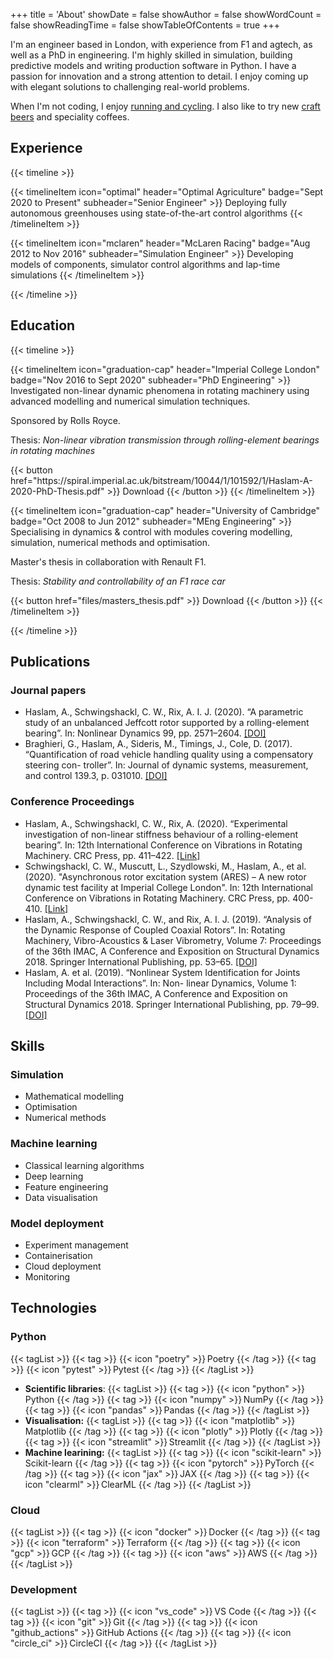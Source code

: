 +++
title = 'About'
showDate = false
showAuthor = false
showWordCount = false
showReadingTime = false
showTableOfContents = true
+++

I'm an engineer based in London, with experience from F1 and agtech, as well as a PhD in engineering. I'm highly skilled in simulation, building predictive models and writing production software in Python. I have a passion for innovation and a strong attention to detail. I enjoy coming up with elegant solutions to challenging real-world problems.

When I'm not coding, I enjoy [running and cycling](https://www.strava.com/athletes/alex_haslam). I also like to try new [craft beers](https://untappd.com/user/alexharryh) and speciality coffees.

## Experience

{{< timeline >}}

{{< timelineItem icon="optimal" header="Optimal Agriculture" badge="Sept 2020 to Present" subheader="Senior Engineer" >}}
Deploying fully autonomous greenhouses using state-of-the-art control algorithms
{{< /timelineItem >}}

{{< timelineItem icon="mclaren" header="McLaren Racing" badge="Aug 2012 to Nov 2016" subheader="Simulation Engineer" >}}
Developing models of components, simulator control algorithms and lap-time simulations
{{< /timelineItem >}}

{{< /timeline >}}

## Education

{{< timeline >}}

{{< timelineItem icon="graduation-cap" header="Imperial College London" badge="Nov 2016 to Sept 2020" subheader="PhD Engineering" >}}
Investigated non-linear dynamic phenomena in rotating machinery using advanced modelling
and numerical simulation techniques.

<p>Sponsored by Rolls Royce.</p>

<p>Thesis: <em>Non-linear vibration transmission through rolling-element bearings in rotating machines</em></p>
{{< button href="https://spiral.imperial.ac.uk/bitstream/10044/1/101592/1/Haslam-A-2020-PhD-Thesis.pdf" >}}
Download
{{< /button >}}
{{< /timelineItem >}}

{{< timelineItem icon="graduation-cap" header="University of Cambridge" badge="Oct 2008 to Jun 2012" subheader="MEng Engineering" >}}
Specialising in dynamics & control with modules covering modelling, simulation, numerical methods and optimisation.

<p> Master's thesis in collaboration with Renault F1. </p>

<p>Thesis: <em>Stability and controllability of an F1 race car</em></p>
{{< button href="files/masters_thesis.pdf" >}}
Download
{{< /button >}}
{{< /timelineItem >}}

{{< /timeline >}}

## Publications

### Journal papers

- Haslam, A., Schwingshackl, C. W., Rix, A. I. J. (2020). “A parametric study of an unbalanced
  Jeffcott rotor supported by a rolling-element bearing”. In: Nonlinear Dynamics 99, pp. 2571–2604. [[DOI]](https://doi.org/10.1007/s11071-020-05470-4)
- Braghieri, G., Haslam, A., Sideris, M., Timings, J., Cole, D. (2017). “Quantification of road vehicle handling quality using a compensatory steering con-
  troller”. In: Journal of dynamic systems, measurement, and control 139.3, p. 031010. [[DOI]](https://doi.org/10.1115/1.4035009)

### Conference Proceedings

- Haslam, A., Schwingshackl, C. W., Rix, A. (2020). “Experimental investigation of non-linear stiffness behaviour of a rolling-element bearing”. In: 12th International Conference on Vibrations in Rotating Machinery. CRC Press, pp. 411–422. [[Link]](https://www.taylorfrancis.com/chapters/oa-edit/10.1201/9781003132639-33/experimental-investigation-non-linear-stiffness-behaviour-rolling-element-bearing-haslam-schwingshackl-muscutt-rix-price)
- Schwingshackl, C. W., Muscutt, L., Szydlowski, M., Haslam, A., et al. (2020). "Asynchronous rotor excitation system (ARES) – A new rotor dynamic test facility at Imperial College London". In: 12th International Conference on Vibrations in Rotating Machinery. CRC Press, pp. 400-410. [[Link]](https://www.taylorfrancis.com/chapters/oa-edit/10.1201/9781003132639-32/asynchronous-rotor-excitation-system-ares-new-rotor-dynamic-test-facility-imperial-college-london-schwingshackl%C2%B9-muscutt%C2%B9-szydlowski%C2%B9-haslam%C2%B9-tuzzi%C2%B9-ruffini%C2%B2-price%C2%B3-rix%C2%B3-green%C2%B3)
- Haslam, A., Schwingshackl, C. W., and Rix, A. I. J. (2019). “Analysis of the Dynamic Response of Coupled Coaxial Rotors”. In: Rotating Machinery, Vibro-Acoustics & Laser Vibrometry, Volume 7: Proceedings of the 36th IMAC, A Conference and Exposition on Structural Dynamics 2018. Springer International Publishing, pp. 53–65. [[DOI]](https://doi.org/10.1007/978-3-319-74693-7_6)
- Haslam, A. et al. (2019). “Nonlinear System Identification for Joints Including Modal Interactions”. In: Non- linear Dynamics, Volume 1: Proceedings of the 36th IMAC, A Conference and Exposition on Structural Dynamics 2018. Springer International Publishing, pp. 79–99. [[DOI]](https://doi.org/10.1007/978-3-319-74280-9_7)

## Skills

### Simulation

- Mathematical modelling
- Optimisation
- Numerical methods

### Machine learning

- Classical learning algorithms
- Deep learning
- Feature engineering
- Data visualisation

### Model deployment

- Experiment management
- Containerisation
- Cloud deployment
- Monitoring

## Technologies

### Python

{{< tagList >}}
{{< tag >}} {{< icon "poetry" >}}&thinsp;Poetry {{< /tag >}}
{{< tag >}} {{< icon "pytest" >}}&thinsp;Pytest {{< /tag >}}
{{< /tagList >}}

- **Scientific libraries**:
  {{< tagList >}}
  {{< tag >}} {{< icon "python" >}}&thinsp;Python {{< /tag >}}
  {{< tag >}} {{< icon "numpy" >}}&thinsp;NumPy {{< /tag >}}
  {{< tag >}} {{< icon "pandas" >}}&thinsp;Pandas {{< /tag >}}
  {{< /tagList >}}
- **Visualisation:**
  {{< tagList >}}
  {{< tag >}} {{< icon "matplotlib" >}}&thinsp;Matplotlib {{< /tag >}}
  {{< tag >}} {{< icon "plotly" >}}&thinsp;Plotly {{< /tag >}}
  {{< tag >}} {{< icon "streamlit" >}}&thinsp;Streamlit {{< /tag >}}
  {{< /tagList >}}
- **Machine learining:**
  {{< tagList >}}
  {{< tag >}} {{< icon "scikit-learn" >}}&thinsp;Scikit-learn {{< /tag >}}
  {{< tag >}} {{< icon "pytorch" >}}&thinsp;PyTorch {{< /tag >}}
  {{< tag >}} {{< icon "jax" >}}&thinsp;JAX {{< /tag >}}
  {{< tag >}} {{< icon "clearml" >}}&thinsp;ClearML {{< /tag >}}
  {{< /tagList >}}

### Cloud

{{< tagList >}}
{{< tag >}} {{< icon "docker" >}}&thinsp;Docker {{< /tag >}}
{{< tag >}} {{< icon "terraform" >}}&thinsp;Terraform {{< /tag >}}
{{< tag >}} {{< icon "gcp" >}}&thinsp;GCP {{< /tag >}}
{{< tag >}} {{< icon "aws" >}}&thinsp;AWS {{< /tag >}}
{{< /tagList >}}

### Development

{{< tagList >}}
{{< tag >}} {{< icon "vs_code" >}}&thinsp;VS Code {{< /tag >}}
{{< tag >}} {{< icon "git" >}}&thinsp;Git {{< /tag >}}
{{< tag >}} {{< icon "github_actions" >}}&thinsp;GitHub Actions {{< /tag >}}
{{< tag >}} {{< icon "circle_ci" >}}&thinsp;CircleCI {{< /tag >}}
{{< /tagList >}}
